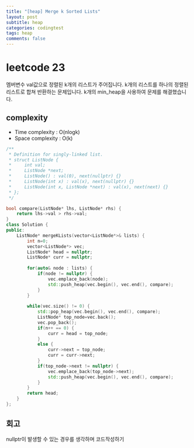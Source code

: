 ```yaml
---
title: "[heap] Merge k Sorted Lists"
layout: post
subtitle: heap
categories: codingtest
tags: heap
comments: false
---
```


# leetcode 23
멤버변수 val값으로 정렬된 k개의 리스트가 주어집니다. k개의 리스트를 하나의 정렬된 리스트로 합쳐 반환하는 문제입니다.
k개의 min_heap을 사용하여 문제를 해결했습니다.

## complexity
- Time complexity : O(nlogk)
- Space complexity : O(k)   
  
```cpp
/**
 * Definition for singly-linked list.
 * struct ListNode {
 *     int val;
 *     ListNode *next;
 *     ListNode() : val(0), next(nullptr) {}
 *     ListNode(int x) : val(x), next(nullptr) {}
 *     ListNode(int x, ListNode *next) : val(x), next(next) {}
 * };
 */

bool compare(ListNode* lhs, ListNode* rhs) {
    return lhs->val > rhs->val;
}
class Solution {
public:
    ListNode* mergeKLists(vector<ListNode*>& lists) {
        int n=0;
        vector<ListNode*> vec;
        ListNode* head = nullptr;
        ListNode* curr = nullptr;
        
        for(auto& node : lists) {
            if(node != nullptr) {
                vec.emplace_back(node);
                std::push_heap(vec.begin(), vec.end(), compare);
            }
        }
        
        while(vec.size() != 0) {
            std::pop_heap(vec.begin(), vec.end(), compare);
            ListNode* top_node=vec.back();
            vec.pop_back();
            if(n++ == 0) {
                curr = head = top_node;
            }
            else {
                curr->next = top_node;
                curr = curr->next;
            }
            if(top_node->next != nullptr) { 
                vec.emplace_back(top_node->next);
                std::push_heap(vec.begin(), vec.end(), compare);
            }
        }
        return head;
    }
};
```  
## 회고 
nullptr이 발생할 수 있는 경우를 생각하며 코드작성하기